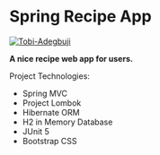 # Spring Recipe App
[![Tobi-Adegbuji](https://circleci.com/gh/Tobi-Adegbuji/spring-recipe-project.svg?style=shield)](https://circleci.com/gh/Tobi-Adegbuji/spring-recipe-project)

**A nice recipe web app for users.**

 Project Technologies: 
- Spring MVC
- Project Lombok
- Hibernate ORM
- H2 in Memory Database
- JUnit 5
- Bootstrap CSS
